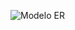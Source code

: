 ![Modelo ER](https://user-images.githubusercontent.com/43339727/142955002-95894a6f-266a-47ba-9c78-c718437f6a8d.png)
